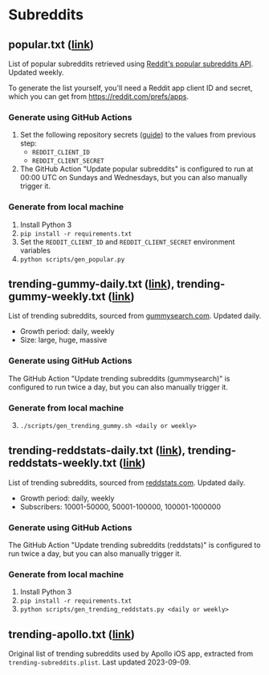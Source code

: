 # Subreddits

## popular.txt ([link](https://alhale2196.github.io/subreddits/popular.txt))
List of popular subreddits retrieved using [Reddit's popular subreddits API](https://www.reddit.com/dev/api/#GET_subreddits_{where}). Updated weekly.

To generate the list yourself, you'll need a Reddit app client ID and secret, which you can get from https://reddit.com/prefs/apps.

### Generate using GitHub Actions
1. Set the following repository secrets ([guide](https://docs.github.com/en/actions/security-for-github-actions/security-guides/using-secrets-in-github-actions#creating-secrets-for-a-repository)) to the values from previous step:
    - `REDDIT_CLIENT_ID`
    - `REDDIT_CLIENT_SECRET`
2. The GitHub Action "Update popular subreddits" is configured to run at 00:00 UTC on Sundays and Wednesdays, but you can also manually trigger it.

### Generate from local machine
1. Install Python 3
2. `pip install -r requirements.txt`
3. Set the `REDDIT_CLIENT_ID` and `REDDIT_CLIENT_SECRET` environment variables
4. `python scripts/gen_popular.py`

## trending-gummy-daily.txt ([link](https://alhale2196.github.io/subreddits/trending-gummy-daily.txt)), trending-gummy-weekly.txt ([link](https://alhale2196.github.io/subreddits/trending-gummy-weekly.txt))
List of trending subreddits, sourced from [gummysearch.com](https://gummysearch.com/tools/top-subreddits/). Updated daily.

* Growth period: daily, weekly
* Size: large, huge, massive

### Generate using GitHub Actions
The GitHub Action "Update trending subreddits (gummysearch)" is configured to run twice a day, but you can also manually trigger it.

### Generate from local machine
3. `./scripts/gen_trending_gummy.sh <daily or weekly>`

## trending-reddstats-daily.txt ([link](https://alhale2196.github.io/subreddits/trending-reddstats-daily.txt)), trending-reddstats-weekly.txt ([link](https://alhale2196.github.io/subreddits/trending-reddstats-weekly.txt))
List of trending subreddits, sourced from [reddstats.com](https://reddstats.com/ranking/relative?over18=False&period=daily&subscriber_classification=50001-100000). Updated daily.

* Growth period: daily, weekly
* Subscribers: 10001-50000, 50001-100000, 100001-1000000

### Generate using GitHub Actions
The GitHub Action "Update trending subreddits (reddstats)" is configured to run twice a day, but you can also manually trigger it.

### Generate from local machine
1. Install Python 3
2. `pip install -r requirements.txt`
3. `python scripts/gen_trending_reddstats.py <daily or weekly>`

## trending-apollo.txt ([link](https://alhale2196.github.io/subreddits/trending-apollo.txt))
Original list of trending subreddits used by Apollo iOS app, extracted from `trending-subreddits.plist`. Last updated 2023-09-09.